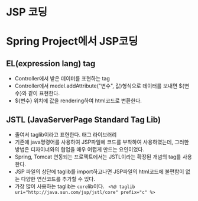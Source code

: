 # JSP 코딩
# Spring Project에서 JSP코딩
## EL(expression lang) tag
* Controller에서 받은 데이터를 표현하는 tag
* Controller에서 medel.addAttribute("변수", 값)형식으로 데이터를
보내면 ${변수}와 같이 표현한다.
* ${변수} 위치에 값을 rendering하여 html코드로 변환한다.

## JSTL (JavaServerPage Standard Tag Lib)
* 줄여서 taglib이라고 표현한다. 태그 라이브러리
* 기존에 java명령어를 사용하여 JSP파일에 코드를 부착하여 사용하였는데,
그러한 방법은 디자이너와의 협업을 매우 어렵게 만드는 요인이었다.
* Spring, Tomcat 연동되는 프로젝트에서는 JSTL이라는 확장된 개념의 tag를 사용한다.
* JSP 파일의 상단에 taglib를 import하고나면 JSP파일의 html코드에 
불편함이 없는 다양한 연산코드를 추가할 수 있다.
* 가장 많이 사용하는 taglib는 ```core```lib이다.
```	<%@ taglib uri="http://java.sun.com/jsp/jstl/core" prefix="c" %>```